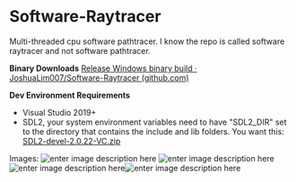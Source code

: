 # Software-Raytracer
Multi-threaded cpu software pathtracer. I know the repo is called software raytracer and not software pathtracer.

**Binary Downloads**
[Release Windows binary build · JoshuaLim007/Software-Raytracer (github.com)](https://github.com/JoshuaLim007/Software-Raytracer/releases/tag/Pre-Binary)

**Dev Environment Requirements**
 - Visual Studio 2019+
 - SDL2,
 your system environment variables need to have "SDL2_DIR" set to the directory that contains the include and lib folders.  You want this: [SDL2-devel-2.0.22-VC.zip](https://github.com/libsdl-org/SDL/releases/download/release-2.0.22/SDL2-devel-2.0.22-VC.zip)

Images: 
![enter image description here](https://i.imgur.com/Lnwzge2.png)
![enter image description here](https://i.imgur.com/eEyQUEl.png)![enter image description here](https://i.imgur.com/GvMSXfz.png)![enter image description here](https://i.imgur.com/dZFFsO5.jpg)
